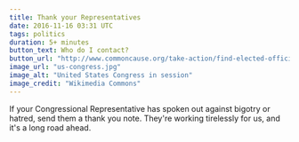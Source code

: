 ```yaml
---
title: Thank your Representatives
date: 2016-11-16 03:31 UTC
tags: politics
duration: 5+ minutes
button_text: Who do I contact?
button_url: "http://www.commoncause.org/take-action/find-elected-officials/"
image_url: "us-congress.jpg"
image_alt: "United States Congress in session"
image_credit: "Wikimedia Commons"
---
```


If your Congressional Representative has spoken out against bigotry or hatred,
send them a thank you note. They're working tirelessly for us, and it's a long
road ahead.
